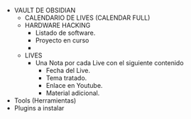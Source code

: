 - VAULT DE OBSIDIAN
	- CALENDARIO DE LIVES (CALENDAR FULL)
	- HARDWARE HACKING
		- Listado de software. 
		- Proyecto en curso 
		- 
	- LIVES
		-  Una Nota  por cada Live con el siguiente contenido
			-  Fecha del Live.
			-  Tema tratado. 
			-  Enlace en Youtube. 
			-  Material adicional. 
- Tools  (Herramientas)
- Plugins a instalar 
